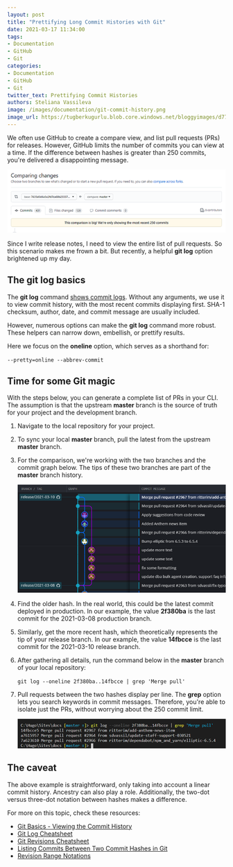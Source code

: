 ```yaml
---
layout: post
title: "Prettifying Long Commit Histories with Git"
date: 2021-03-17 11:34:00
tags:
- Documentation
- GitHub
- Git
categories:
- Documentation
- GitHub
- Git
twitter_text: Prettifying Commit Histories 
authors: Steliana Vassileva
image: /images/documentation/git-commit-history.png
image_url: https://tugberkugurlu.blob.core.windows.net/bloggyimages/d773c1fe-4db8-4d2f-a994-c60f3f8cb6f0.png
---
```


We often use GitHub to create a compare view, and list pull requests (PRs) for releases. However, GitHub limits the number of commits you can view at a time. If the difference between hashes is greater than 250 commits, you're delivered a disappointing message.

![GitHub Most Recent 250 Commits](/images/documentation/github-compare-most-recent-250-commits.png)

Since I write release notes, I need to view the entire list of pull requests. So this scenario makes me frown a bit. But recently, a helpful **git log** option brightened up my day.

## The git log basics

The **git log** command [shows commit logs](https://git-scm.com/docs/git-log). Without any arguments, we use it to view commit history, with the most recent commits displaying first. SHA-1 checksum, author, date, and commit message are usually included.

However, numerous options can make the **git log** command more robust. These helpers can narrow down, embellish, or prettify results.

Here we focus on the **oneline** option, which serves as a shorthand for:

`--pretty=online --abbrev-commit`

## Time for some Git magic

With the steps below, you can generate a complete list of PRs in your CLI. The assumption is that the upstream **master** branch is the source of truth for your project and the development branch.

1. Navigate to the local repository for your project.
2. To sync your local **master** branch, pull the latest from the upstream **master** branch.
3. For the comparison, we're working with the two branches and the commit graph below. The tips of these two branches are part of the **master** branch history.

    ![GitKraken Sample Commit Graph](/images/documentation/gitkraken-commit-graph-git-log-oneline-example.png)

4. Find the older hash. In the real world, this could be the latest commit deployed in production. In our example, the value **2f380ba** is the last commit for the 2021-03-08 production branch.
5. Similarly, get the more recent hash, which theoretically represents the tip of your release branch. In our example, the value **14fbcce** is the last commit for the 2021-03-10 release branch.

6. After gathering all details, run the command below in the **master** branch of your local repository:

    `git log --oneline 2f380ba..14fbcce | grep 'Merge pull'`

7. Pull requests between the two hashes display per line. The **grep** option lets you search keywords in commit messages. Therefore, you're able to isolate just the PRs, without worrying about the 250 commit limit.

    ![git log --online](/images/documentation/git-log-oneline-output.png)

## The caveat

The above example is straightforward, only taking into account a linear commit history. Ancestry can also play a role. Additionally, the two-dot versus three-dot notation between hashes makes a difference.

For more on this topic, check these resources:

* [Git Basics - Viewing the Commit History](https://git-scm.com/book/en/v2/Git-Basics-Viewing-the-Commit-History)
* [Git Log Cheatsheet](https://devhints.io/git-log)
* [Git Revisions Cheatsheet](https://devhints.io/git-revisions)
* [Listing Commits Between Two Commit Hashes in Git](https://stackoverflow.com/questions/18679870/list-commits-between-2-commit-hashes-in-git/18680059#18680059)
* [Revision Range Notations](https://git.logikum.hu/tutorials/revisions/range-notations)